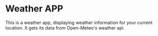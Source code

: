 # Weather APP 
This is a weather app, displaying weather information for your current location. 
It gets its data from Open-Meteo's weather api.
